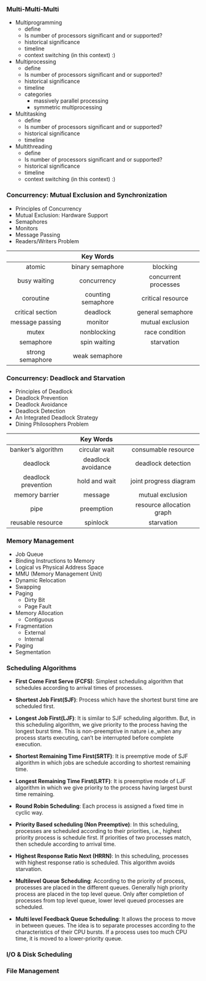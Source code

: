 ### Multi-Multi-Multi
  - Multiprogramming
    - define
    - Is number of processors significant and or supported?
    - historical significance
    - timeline
    - context switching (in this context) :)
  - Multiprocessing
    - define
    - Is number of processors significant and or supported?
    - historical significance
    - timeline
    - categories
      - massively parallel processing
      - symmetric multiprocessing
  - Multitasking
    - define
    - Is number of processors significant and or supported?
    - historical significance
    - timeline
  - Multithreading
    - define
    - Is number of processors significant and or supported?
    - historical significance
    - timeline
    - context switching (in this context) :)


### Concurrency: Mutual Exclusion and Synchronization
- Principles of Concurrency
- Mutual Exclusion: Hardware Support
- Semaphores 
- Monitors 
- Message Passing 
- Readers/Writers Problem 

|                  |     Key Words      |                      |
|:----------------:|:------------------:|:--------------------:|
|      atomic      |  binary semaphore  |       blocking       |
|   busy waiting   |    concurrency     | concurrent processes |
|    coroutine     | counting semaphore |  critical resource   |
| critical section |      deadlock      |  general semaphore   |
| message passing  |      monitor       |   mutual exclusion   |
|      mutex       |    nonblocking     |    race condition    |
|    semaphore     |    spin waiting    |      starvation      |
| strong semaphore |   weak semaphore   |                      |

### Concurrency: Deadlock and Starvation

- Principles of Deadlock
- Deadlock Prevention
- Deadlock Avoidance
- Deadlock Detection
- An Integrated Deadlock Strategy
- Dining Philosophers Problem

|                     |     Key Words      |                           |
|:-------------------:|:------------------:|:-------------------------:|
| banker’s algorithm  |   circular wait    |    consumable resource    |
|      deadlock       | deadlock avoidance |    deadlock detection     |
| deadlock prevention |   hold and wait    |  joint progress diagram   |
|   memory barrier    |      message       |     mutual exclusion      |
|        pipe         |     preemption     | resource allocation graph |
|  reusable resource  |      spinlock      |        starvation         |

### Memory Management
- Job Queue
- Binding Instructions to Memory
- Logical vs Physical Address Space
- MMU (Memory Management Unit)
- Dynamic Relocation
- Swapping
- Paging
  - Dirty Bit
  - Page Fault
- Memory Allocation
  - Contiguous
- Fragmentation
    - External
    - Internal
- Paging
- Segmentation

### Scheduling Algorithms

- **First Come First Serve (FCFS)**: Simplest scheduling algorithm that schedules according to arrival times of processes.

- **Shortest Job First(SJF)**: Process which have the shortest burst time are scheduled first.

- **Longest Job First(LJF)**: It is similar to SJF scheduling algorithm. But, in this scheduling algorithm, we give priority to the process having the longest burst time. This is non-preemptive in nature i.e.,when any process starts executing, can’t be interrupted before complete execution.

- **Shortest Remaining Time First(SRTF)**: It is preemptive mode of SJF algorithm in which jobs are schedule according to shortest remaining time.

- **Longest Remaining Time First(LRTF)**: It is preemptive mode of LJF algorithm in which we give priority to the process having largest burst time remaining.

- **Round Robin Scheduling**: Each process is assigned a fixed time in cyclic way.

- **Priority Based scheduling (Non Preemptive)**: In this scheduling, processes are scheduled according to their priorities, i.e., highest priority process is schedule first. If priorities of two processes match, then schedule according to arrival time.

- **Highest Response Ratio Next (HRRN)**: In this scheduling, processes with highest response ratio is scheduled. This algorithm avoids starvation.

- **Multilevel Queue Scheduling**: According to the priority of process, processes are placed in the different queues. Generally high priority process are placed in the top level queue. Only after completion of processes from top level queue, lower level queued processes are scheduled.

- **Multi level Feedback Queue Scheduling**: It allows the process to move in between queues. The idea is to separate processes according to the characteristics of their CPU bursts. If a process uses too much CPU time, it is moved to a lower-priority queue.
  
### I/O & Disk Scheduling
  
### File Management
